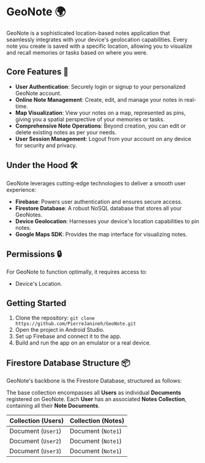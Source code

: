 # GeoNote 🌍

GeoNote is a sophisticated location-based notes application that seamlessly integrates with your device's geolocation capabilities. Every note you create is saved with a specific location, allowing you to visualize and recall memories or tasks based on where you were.

## Core Features 🌟

- **User Authentication**: Securely login or signup to your personalized GeoNote account.
- **Online Note Management**: Create, edit, and manage your notes in real-time.
- **Map Visualization**: View your notes on a map, represented as pins, giving you a spatial perspective of your memories or tasks.
- **Comprehensive Note Operations**: Beyond creation, you can edit or delete existing notes as per your needs.
- **User Session Management**: Logout from your account on any device for security and privacy.

## Under the Hood 🛠

GeoNote leverages cutting-edge technologies to deliver a smooth user experience:
- **Firebase**: Powers user authentication and ensures secure access.
- **Firestore Database**: A robust NoSQL database that stores all your GeoNotes.
- **Device Geolocation**: Harnesses your device's location capabilities to pin notes.
- **Google Maps SDK**: Provides the map interface for visualizing notes.

## Permissions 🔒

For GeoNote to function optimally, it requires access to:
- Device's Location.

## Getting Started
1. Clone the repository: `git clone https://github.com/PierreJanineh/GeoNote.git`
2. Open the project in Android Studio.
3. Set up Firebase and connect it to the app.
4. Build and run the app on an emulator or a real device.

## Firestore Database Structure 📦

GeoNote's backbone is the Firestore Database, structured as follows:

The base collection encompasses all **Users** as individual **Documents** registered on GeoNote. Each **User** has an associated **Notes Collection**, containing all their **Note Documents**.

| Collection (Users) | Collection (Notes) |
|--------------------|--------------------|
| Document (`User1`) | Document (`Note1`)|
| Document (`User2`) | Document (`Note1`)|
| Document (`User3`) | Document (`Note1`)|
